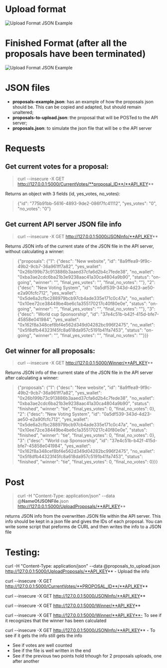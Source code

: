 # Upload format
![Upload Format JSON Example](/images/JSON_example.png "Upload Format JSON Example")
# Finished Format (after all the proposals have been terminated)
![Upload Format JSON Example](/images/JSON_example_2.png "Upload Format JSON Example")

# JSON files
- **proposals-example.json**: has an example of how the proposals json should be. This can be copied and adapted, but should remain unaltered;
- **proposals-to-upload.json**: the proposal that will be POSTed to the API server;
- **proposals.json**: to simulate the json file that will be o the API server
# Requests

## Get current votes for a proposal:
> curl --insecure  -X GET http://127.0.0.1:5000/CurrentVotes/**proposal_ID**/**API_KEY**

Returns an object with 3 fields (id, yes_votes, no_votes):
> {"id": "775b91bb-5616-4893-9de2-086f7fc41112", "yes_votes": "0", "no_votes": "0"}

## Get current API server JSON file info
> curl --insecure  -X GET http://127.0.0.1:5000/JSONInfo/**API_KEY**

Returns JSON info of the current state of the JSON file in the API server, without calculating a winner:
> {"proposals": {"1": {"desc": "New website", "id": "8a9ffea9-9f9c-49b2-9cb7-36a961ff7a82", "yes_wallet": "0x26b199b73c913886b3aaed37cfa6d2b4c7fede38", "no_wallet": "0xba3ae2cdc6ba21b3e9238aac41a30ca4804a9b90", "status": "on-going", "winner": "", "final_yes_votes": "", "final_no_votes": ""}, "2": {"desc": "New Voting System", "id": "0a5df539-343d-4d23-ae50-e2a90fcfc712", "yes_wallet": "0x5de6a2cfbc288979bcb97cb4ade335e171c0c47a", "no_wallet": "0x10ee72ce38449be4be6c1a355170217c40f80e0e", "status": "on-going", "winner": "", "final_yes_votes": "", "final_no_votes": ""}, "3": {"desc": "World cup Sponsorship", "id": "37e4c51b-b42f-415d-bfe7-45858e041984", "yes_wallet": "0x162f8a348cef8bf4e562d349d04282bc996f2475", "no_wallet": "0x5f8dfb44323f45fc8a618da957c5191b41fa7453", "status": "on-going", "winner": "", "final_yes_votes": "", "final_no_votes": ""}}}  

## Get winner for all proposals:
> curl --insecure  -X GET http://127.0.0.1:5000/Winner/**API_KEY**

Returns JSON info of the current state of the JSON file in the API server after calculating a winner:
> {"proposals": {"1": {"desc": "New website", "id": "8a9ffea9-9f9c-49b2-9cb7-36a961ff7a82", "yes_wallet": "0x26b199b73c913886b3aaed37cfa6d2b4c7fede38", "no_wallet": "0xba3ae2cdc6ba21b3e9238aac41a30ca4804a9b90", "status": "finished", "winner": "tie", "final_yes_votes": 0, "final_no_votes": 0}, "2": {"desc": "New Voting System", "id": "0a5df539-343d-4d23-ae50-e2a90fcfc712", "yes_wallet": "0x5de6a2cfbc288979bcb97cb4ade335e171c0c47a", "no_wallet": "0x10ee72ce38449be4be6c1a355170217c40f80e0e", "status": "finished", "winner": "tie", "final_yes_votes": 0, "final_no_votes": 0}, "3": {"desc": "World cup Sponsorship", "id": "37e4c51b-b42f-415d-bfe7-45858e041984", "yes_wallet": "0x162f8a348cef8bf4e562d349d04282bc996f2475", "no_wallet": "0x5f8dfb44323f45fc8a618da957c5191b41fa7453", "status": "finished", "winner": "tie", "final_yes_votes": 0, "final_no_votes": 0}}}  


# Post
> curl -H "Content-Type: application/json" --data @**NameOfJSONFile**.json http://127.0.0.1:5000/UploadProposals/**API_KEY**

returns JSON info from the overwritten JSON file within the API server. This info should be kept in a json file and gives the IDs of each proposal. You can write some script that preforms de CURL and then writes the info to a JSON file

# Testing:
curl -H "Content-Type: application/json" --data @proposals_to_upload.json http://127.0.0.1:5000/UploadProposals/**API_KEY** - Upload the info

curl --insecure  -X GET http://127.0.0.1:5000/CurrentVotes/**PROPOSAL_ID**/**API_KEY**

curl --insecure  -X GET http://127.0.0.1:5000/JSONInfo/**API_KEY**

curl --insecure  -X GET http://127.0.0.1:5000/Winner/**API_KEY**

curl --insecure  -X GET http://127.0.0.1:5000/Winner/**API_KEY**- To see if it recognizes that the winner has been calculated

curl --insecure  -X GET http://127.0.0.1:5000/JSONInfo/**API_KEY** - To see if it gets the info still gets the info

- See if votes are well counted
- See if the file is well written in the end
- See if the previous two points hold trhough for 2 proposals uploads, one after another
